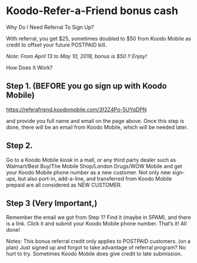 # Koodo-Refer-a-Friend bonus cash

Why Do I Need Referral To Sign Up?

With referral, you get $25, sometimes doubled to $50 from Koodo Mobile as credit to offset your future POSTPAID bill.

*Note: From April 13 to May 10, 2018, bonus is $50 !! Enjoy!*

How Does It Work?

## Step 1. (BEFORE you go sign up with Koodo Mobile)

https://referafriend.koodomobile.com/3f2Z4Po-5UYqDPN

and provide you full name and email on the page above. Once this step is done, there will be an email from Koodo Mobile, which will be needed later.

## Step 2. 

Go to a Koodo Mobile kiosk in a mall, or any third party dealer such as Walmart/Best Buy/The Mobile Shop/London Drugs/WOW Mobile and get your Koodo Mobile phone number as a new customer. Not only new sign-ups, but also port-in, add-a-line, and transferred from Koodo Mobile prepaid are all considered as NEW CUSTOMER.

## Step 3 (Very Important,)
Remember the email we got from Step 1? Find it (maybe in SPAM), and there is a link. Click it and submit your Koodo Mobile phone number. That’s it! All done!

Notes:
This bonus referral credit only applies to POSTPAID customers. (on a plan)
Just signed up and forgot to take advantage of referral program? No hurt to try. Sometimes Koodo Mobile does give credit to late submission.
